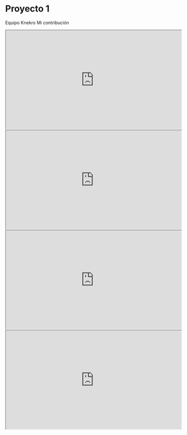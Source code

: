 # Proyecto 1
 Equipo Knekro
Mi contribución
<iframe width="560" height="315" src="https://www.youtube.com/watch?v=exyHslIckOo">
 </iframe>
 
 <iframe width="560" height="315" src="https://www.youtube.com/watch?v=81jSUJCHEaY">
 </iframe>
 
<iframe width="560" height="315" src="https://www.youtube.com/embed/vQGKAIaUlpk">
 </iframe>

<iframe width="560" height="315" src="https://www.youtube.com/watch?v=kkuc4AOvYWU">
 </iframe>

